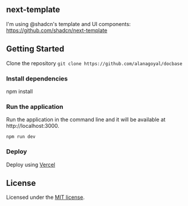 ## next-template

I'm using @shadcn's template and UI components: https://github.com/shadcn/next-template

## Getting Started

Clone the repository
`git clone https://github.com/alanagoyal/docbase`

### Install dependencies

npm install

### Run the application

Run the application in the command line and it will be available at http://localhost:3000.

`npm run dev`

### Deploy

Deploy using [Vercel](https://vercel.com)

## License

Licensed under the [MIT license](https://github.com/shadcn/ui/blob/main/LICENSE.md).
